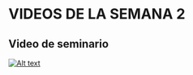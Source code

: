 # VIDEOS DE LA SEMANA 2

## Video de seminario

[![Alt text](https://img.youtube.com/vi/j61FhRY9IIQ/0.jpg)](https://www.youtube.com/watch?v=j61FhRY9IIQ)

